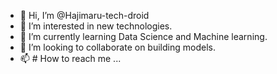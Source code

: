- 👋 Hi, I’m @Hajimaru-tech-droid
- 👀 I’m interested in new technologies.
- 🌱 I’m currently learning Data Science and Machine learning.
- 💞️ I’m looking to collaborate on building models.
- 📫 # How to reach me ...

<!---
Hajimaru-tech-droid/Hajimaru-tech-droid is a ✨ special ✨ repository because its `README.md` (this file) appears on your GitHub profile.
You can click the Preview link to take a look at your changes.
--->
